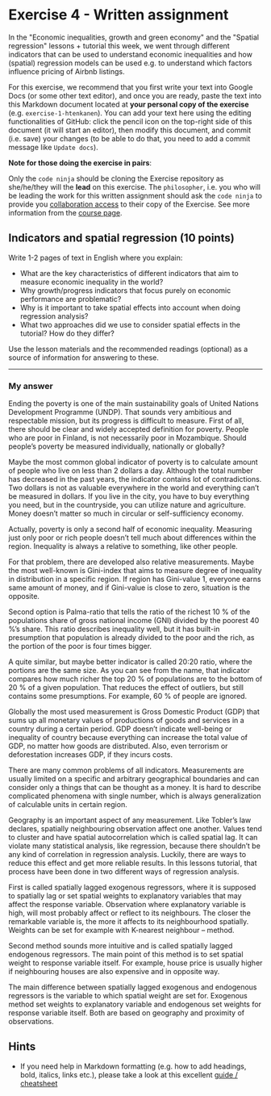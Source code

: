 # Exercise 4 - Written assignment

In the "Economic inequalities, growth and green economy" and the "Spatial regression" lessons + tutorial 
this week, we went through different indicators that can be used to understand economic inequalities and how 
(spatial) regression models can be used e.g. to understand which factors influence pricing of Airbnb listings. 

For this exercise, we recommend that you first write your text into Google Docs (or some other text editor), and once you are ready, paste the text into this Markdown document located at **your personal copy of the exercise** (e.g. `exercise-1-htenkanen`). You can add your text here using the editing functionalities of GitHub: click the pencil icon on the top-right side of this document (it will start an editor), then modify this document, and commit (i.e. save) your changes (to be able to do that, you need to add a commit message like `Update docs`). 

**Note for those doing the exercise in pairs**:

Only the `code ninja` should be cloning the Exercise repository as she/he/they will the **lead** on this exercise. The `philosopher`, i.e. you who will be leading the work for this written assignment should ask the `code ninja` to provide you [collaboration access](https://docs.github.com/en/github/setting-up-and-managing-your-github-user-account/inviting-collaborators-to-a-personal-repository) to their copy of the Exercise. See more information from the [course page](https://sustainability-gis.readthedocs.io/en/latest/course-info/pair-programming.html).  

## Indicators and spatial regression (10 points)

Write 1-2 pages of text in English where you explain:
 
 - What are the key characteristics of different indicators that aim to measure economic inequality in the world?
 - Why growth/progress indicators that focus purely on economic performance are problematic? 
 - Why is it important to take spatial effects into account when doing regression analysis? 
 - What two approaches did we use to consider spatial effects in the tutorial? How do they differ? 
 
 
Use the lesson materials and the recommended readings (optional) as a source of information for answering to these.

----------------

### My answer

Ending the poverty is one of the main sustainability goals of United Nations Development Programme (UNDP). That sounds very ambitious and respectable mission, but its progress is difficult to measure. First of all, there should be clear and widely accepted definition for poverty. People who are poor in Finland, is not necessarily poor in Mozambique. Should people’s poverty be measured individually, nationally or globally? 

Maybe the most common global indicator of poverty is to calculate amount of people who live on less than 2 dollars a day. Although the total number has decreased in the past years, the indicator contains lot of contradictions. Two dollars is not as valuable everywhere in the world and everything can’t be measured in dollars. If you live in the city, you have to buy everything you need, but in the countryside, you can utilize nature and agriculture. Money doesn’t matter so much in circular or self-sufficiency economy.

Actually, poverty is only a second half of economic inequality. Measuring just only poor or rich people doesn’t tell much about differences within the region. Inequality is always a relative to something, like other people. 

For that problem, there are developed also relative measurements. Maybe the most well-known is Gini-index that aims to measure degree of inequality in distribution in a specific region.  If region has Gini-value 1, everyone earns same amount of money, and if Gini-value is close to zero, situation is the opposite.

Second option is Palma-ratio that tells the ratio of the richest 10 % of the populations share of gross national income (GNI) divided by the poorest 40 %’s share. This ratio describes inequality well, but it has built-in presumption that population is already divided to the poor and the rich, as the portion of the poor is four times bigger.

A quite similar, but maybe better indicator is called 20:20 ratio, where the portions are the same size. As you can see from the name, that indicator compares how much richer the top 20 % of populations are to the bottom of 20 % of a given population. That reduces the effect of outliers, but still contains some presumptions. For example, 60 % of people are ignored. 

Globally the most used measurement is Gross Domestic Product (GDP) that sums up all monetary values of productions of goods and services in a country during a certain period. GDP doesn’t indicate well-being or inequality of country because everything can increase the total value of GDP, no matter how goods are distributed. Also, even terrorism or deforestation increases GDP, if they incurs costs.

There are many common problems of all indicators. Measurements are usually limited on a specific and arbitrary geographical boundaries and can consider only a things that can be thought as a money. It is hard to describe complicated phenomena with single number, which is always generalization of calculable units in certain region.

Geography is an important aspect of any measurement. Like Tobler’s law declares, spatially neighbouring observation affect one another. Values tend to cluster and have spatial autocorrelation which is called spatial lag. It can violate many statistical analysis, like regression, because there shouldn’t be any kind of correlation in regression analysis. Luckily, there are ways to reduce this effect and get more reliable results. In this lessons tutorial, that process have been done in two different ways of regression analysis. 

First is called spatially lagged exogenous regressors, where it is supposed to spatially lag or set spatial weights to explanatory variables that may affect the response variable. Observation where explanatory variable is high, will most probably affect or reflect to its neighbours. The closer the remarkable variable is, the more it affects to its neighbourhood spatially. Weights can be set for example with K-nearest neighbour – method.

Second method sounds more intuitive and is called spatially lagged endogenous regressors. The main point of this method is to set spatial weight to response variable itself. For example, house price is usually higher if neighbouring houses are also expensive and in opposite way. 

The main difference between spatially lagged exogenous and endogenous regressors is the variable to which spatial weight are set for. Exogenous method set weights to explanatory variable and endogenous set weights for response variable itself. Both are based on geography and proximity of observations.

## Hints

- If you need help in Markdown formatting (e.g. how to add headings, bold, italics, links etc.), please take a look at this excellent [guide / cheatsheet](https://www.markdownguide.org/cheat-sheet/) 

